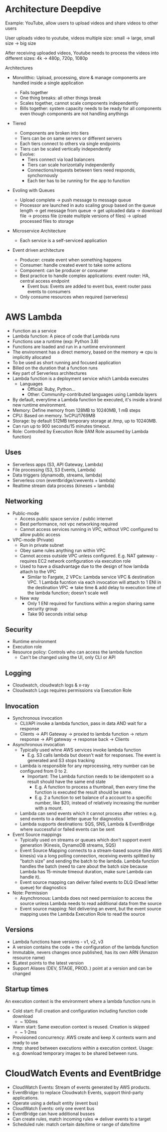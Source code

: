 # Architecture Deepdive

Example: YouTube, allow users to upload videos and share videos to other users

User uploads video to youtube, videos multiple size: small -> large, small size -> big size

After receiving uploaded videos, Youtube needs to process the videos into different sizes: 4k -> 480p, 720p, 1080p

Architectures

- Monolithic: Upload, processing, store & manage components are handled inside a single application
  - Fails together
  - One thing breaks: all other things break
  - Scales together, cannot scale components independently
  - Bills together: system capacity needs to be ready for all components even though components are not handling anythings
- Tiered
  - Components are broken into tiers
  - Tiers can be on same servers or different servers
  - Each tiers connect to others via single endpoints
  - Tiers can be scaled vertically independently
  - Evolve:
    - Tiers connect via load balancers
    - Tiers can scale horizontally independently
    - Connections/requests between tiers need responds, synchornously
    - Each tier has to be running for the app to function
- Evoling with Queues

  - Upload complete -> push message to message queue
  - Processor are launched in auto scaling group based on the queue length -> get message from queue -> get uploaded data -> download file -> process file (create multiple versions of files) -> upload processed files to storage

- Microservice Architecture

  - Each service is a self-serviced application

- Event driven architecture
  - Producer: create event when something happens
  - Consumer: handle created event to take some actions
  - Component: can be producer or consumer
  - Best practice to handle complex applications: event router: HA, central access endpoint
    - Event bus: Events are added to event bus, event router pass events to consumers
  - Only consume resources when required (serverless)

# AWS Lambda

- Function as a service
- Lambda function: A piece of code that Lambda runs
- Functions use a runtime (exp: Python 3.8)
- Functions are loaded and run in a runtime environment
- The environment has a direct memory, based on the memory => cpu is implicitly allocated
- To be used as short running and focused application
- Billed on the duration that a function runs
- Key part of Serverless architectures
- Lambda function is a deployment service which Lambda executes
  - Languages
    - Official: Ruby, Python...
    - Other: Community-contributed languages using Lambda layers
- By default, everytime a Lambda function be executed, it's inside a brand new runtime environment.
- Memory: Define memory from 128MB to 10240MB, 1 mB steps
- CPU: Based on memory. 1vCPU/1769MB
- Storage: by default 512MB temporary storage at /tmp, up to 10240MB.
- Can run up to 900 seconds/15 minutes timeout.
- Role: Controlled by Execution Role (IAM Role assumed by Lambda function)

## Uses

- Serverless apps (S3, API Gateway, Lambda)
- File processing (S3, S3 Events, Lambda)
- Data triggers (dynamodb, streams, lambda)
- Serverless cron (eventbridge/cwevents + lambda)
- Realtime stream data process (kineses + lambda)

## Networking

- Public-mode
  - Access public space service / public internet
  - Best performance, not vpc networking required
  - Cannot access services running in VPC, without VPC configured to allow public access
- VPC-mode (Private)
  - Run in private subnet
  - Obey same rules anything run within VPC
  - Cannot access outside VPC unless configured. E.g. NAT gateway - requires EC2 network configuration via execution role
  - Used to have a disadvantage due to the design of how lambda attach to the VPC
    - Similar to Fargate, 2 VPCs: Lambda service VPC & destination VPC. 1 Lambda fucntion via each invocation will attach to 1 ENI in the destination VPC => take time & add delay to execution time of the lambda function; doesn't scale well
  - New way
    - Only 1 ENI required for functions within a region sharing same security group
    - Take 90 seconds initial setup

## Security

- Runtime environment
- Execution role
- Resource policy: Controls who can access the lambda function
  - Can't be changed using the UI, only CLI or API

## Logging

- Cloudwatch, cloudwatch logs & x-ray
- Cloudwatch Logs requires permissions via Execution Role

## Invocation

- Synchronous invocation
  - CLI/API invoke a lambda function, pass in data AND wait for a response
  - Clients -> API Gateway -> proxied to lambda function -> return response -> API gateway -> response back -> Clients
- Asynchronous invocation
  - Typically used whne AWS services invoke lambda function
    - E.g. S3 calls lambda but doesn't wait for responses. The event is generated and S3 stops tracking
  - Lambda is responsible for any reprocessing, retry number can be configured from 0 to 2.
    - Important: The Lambda function needs to be idempotent so a result should have the same end state
      - E.g. A function to process a thumbnail, then every time the function is executed the result should be same.
      - E.g. 2 a function to set balance of a account to a specific number, like $20, instead of relatively increasing the number with a mount.
  - Lambda can send events which it cannot process after retries: e.g. send events to a dead letter queue for diagnostics
  - Lambda supports destinations: SQS, SNS, Lambda & EventBridge where successful or failed events can be sent
- Event Source mappings
  - Typically used on streams or queues which don't support event generation (Kinesis, DynamoDB streams, SQS)
  - Event Source Mapping connects to a stream-based source (like AWS kinesis) via a long polling connection, receiving events splitted by "batch size" and sending the batch to the lambda. Lambda function handles the batch (need to care about the batch size because Lambda has 15-minute timeout duration, make sure Lambda can handle it).
  - Event source mapping can deliver failed events to DLQ (Dead letter queue) for diagnostics
- Note: Permission
  - Asynchronous: Lambda does not need permission to access the source unless Lambda needs to read additional data from the source
  - Event source mapping: Not delivering an event, but the event source mapping uses the Lambda Execution Role to read the source

## Versions

- Lambda functions have versions - v1, v2, v3
- A version contains the code + the configuration of the lambda function
- Immutable, nevers changes once published, has its own ARN (Amazon resource name)
- $Latest points to the latest version
- Support Aliases (DEV, STAGE, PROD..) point at a version and can be changed

## Startup times

An execution context is the environment where a lambda function runs in

- Cold start: Full creation and configuration including function code download
  - ~ 100ms
- Warm start: Same execution context is reused. Creation is skipped
  - ~ 1-2ms
- Provisioned concurrency: AWS create and keep X contexts warm and ready to use
- /tmp: shared between executions within a execution context. Usage: e.g. download temporary images to be shared between runs.

# CloudWatch Events and EventBridge

- CloudWatch Events: Stream of events generated by AWS products.
- EventBridge: to replace Cloudwatch Events, support third-party applications.
- Operate using a default entity (event bus)
- CloudWatch Events: only one event bus
- EventBridge can have additional busses
- Can create rules, match incoming rules => deliver events to a target
- Scheduled rule: match certain date/time or range of date/time
